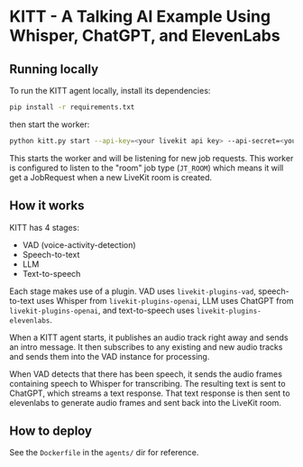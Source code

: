 # KITT - A Talking AI Example Using Whisper, ChatGPT, and ElevenLabs

## Running locally

To run the KITT agent locally, install its dependencies:

```bash
pip install -r requirements.txt
```

then start the worker:

```bash
python kitt.py start --api-key=<your livekit api key> --api-secret=<your livekit api secret> --url=<your livekit ws url>
```

This starts the worker and will be listening for new job requests. This worker is configured to listen to the "room" job type (`JT_ROOM`) which means it will get a JobRequest when a new LiveKit room is created.

## How it works

KITT has 4 stages:
- VAD (voice-activity-detection)
- Speech-to-text
- LLM 
- Text-to-speech

Each stage makes use of a plugin. VAD uses `livekit-plugins-vad`, speech-to-text uses Whisper from `livekit-plugins-openai`, LLM uses ChatGPT from `livekit-plugins-openai`, and text-to-speech uses `livekit-plugins-elevenlabs`.

When a KITT agent starts, it publishes an audio track right away and sends an intro message. It then subscribes to any existing and new audio tracks and sends them into the VAD instance for processing.

When VAD detects that there has been speech, it sends the audio frames containing speech to Whisper for transcribing. The resulting text is sent to ChatGPT, which streams a text response. That text response is then sent to elevenlabs to generate audio frames and sent back into the LiveKit room.

## How to deploy

See the `Dockerfile` in the `agents/` dir for reference.